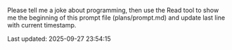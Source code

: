 Please tell me a joke about programming, then use the Read tool to show me the beginning of this prompt file (plans/prompt.md) and update last line with current timestamp.

Last updated: 2025-09-27 23:54:15
